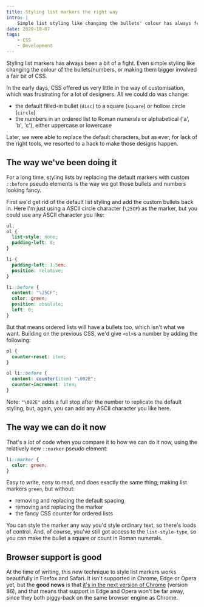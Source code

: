 ```yaml
---
title: Styling list markers the right way
intro: |
    Simple list styling like changing the bullets' colour has always felt like a hack, involving a lot of CSS. But now there's a proper way to do it!
date: 2020-10-07
tags:
    - CSS
    - Development
---
```


Styling list markers has always been a bit of a fight. Even simple styling like changing the colour of the bullets/numbers, or making them bigger involved a fair bit of CSS.

In the early days, CSS offered us very little in the way of customisation, which was frustrating for a lot of designers. All we could do was change:

- the default filled-in bullet (`disc`) to a square (`square`) or hollow circle (`circle`)
- the numbers in an ordered list to Roman numerals or alphabetical ('a', 'b', 'c'), either uppercase or lowercase

Later, we were able to replace the default characters, but as ever, for lack of the right tools, we resorted to a hack to make those designs happen.


## The way we've been doing it

For a long time, styling lists by replacing the default markers with custom `::before` pseudo elements is the way we got those bullets and numbers looking fancy.

First we'd get rid of the default list styling and add the custom bullets back in. Here I'm just using a ASCII circle character (`\25CF`) as the marker, but you could use any ASCII character you like:

```css
ul,
ol {
  list-style: none;
  padding-left: 0;
}

li {
  padding-left: 1.5em;
  position: relative;
}

li::before {
  content: "\25CF";
  color: green;
  position: absolute;
  left: 0;
}
```

But that means ordered lists will have a bullets too, which isn't what we want. Building on the previous CSS, we'd give `<ol>`s a number by adding the following:

```css
ol {
  counter-reset: item;
}

ol li::before {
  content: counter(item) "\002E";
  counter-increment: item;
}
```

Note: `"\002E"` adds a full stop after the number to replicate the default styling, but, again, you can add any ASCII character you like here.


## The way we can do it now

That's a *lot* of code when you compare it to how we can do it now, using the relatively new `::marker` pseudo element:

```css
li::marker {
  color: green;
}
```

Easy to write, easy to read, and does exactly the same thing; making list markers `green`, but without:

- removing and replacing the default spacing
- removing and replacing the marker
- the fancy CSS counter for ordered lists

You can style the marker any way you'd style ordinary text, so there's loads of control. And, of course, you've still got access to the `list-style-type`, so you can make the bullet a square or count in Roman numerals.


## Browser support is good

At the time of writing, this new technique to style list markers works beautifully in Firefox and Safari. It isn't supported in Chrome, Edge or Opera yet, but the **good news** is that [it's in the next version of Chrome](https://caniuse.com/css-marker-pseudo) (version 86), and that means that support in Edge and Opera won't be far away, since they both piggy-back on the same browser engine as Chrome.
